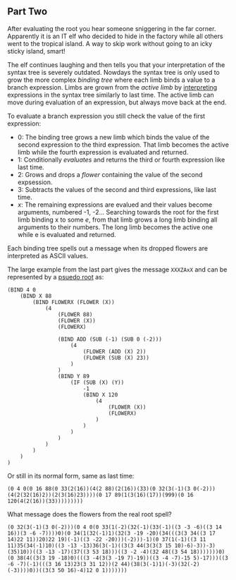 ## Part Two

After evaluating the root you hear someone sniggering in the far corner. Apparently it is an IT elf who decided to hide in the factory while all others went to the tropical island. A way to skip work without going to an icky sticky island, smart!

The elf continues laughing and then tells you that your interpretation of the syntax tree is severely outdated. Nowdays the syntax tree is only used to grow the more complex _binding tree_ where each limb binds a value to a branch expression. Limbs are grown from the _active limb_  by [interpreting](https://craftinginterpreters.com/) expressions in the syntax tree similarly to last time. The active limb can move during evaluation of an expression, but always move back at the end.

To evaluate a branch expression you still check the value of the first expression:
* 0: The binding tree grows a new limb which binds the value of the second expression to the third expression. That limb becomes the active limb while the fourth expression is evaluated and returned.
* 1: Conditionally _evaluates_ and returns the third or fourth expression like last time.
* 2: Grows and drops a _flower_ containing the value of the second expsession.
* 3: Subtracts the values of the second and third expressions, like last time.
* _x_: The remaining expressions are evalued and their values become arguments, numbered -1, -2... Searching towards the root for the first limb binding x to some _e_, from that limb grows a long limb binding all arguments to their numbers. The long limb becomes the active one while e is evaluated and returned. 

Each binding tree spells out a message when its dropped flowers are interpreted as ASCII values. 

The large example from the last part gives the message `XXXZAxX` and can be represented by a [psuedo root](https://en.wikipedia.org/wiki/Pseudocode) as:
```
(BIND 4 0 
	(BIND X 88
		(BIND FLOWERX (FLOWER (X))
			(4 
				(FLOWER 88)
				(FLOWER (X))
				(FLOWERX)
			
				(BIND ADD (SUB (-1) (SUB 0 (-2)))
					(4 
						(FLOWER (ADD (X) 2))
						(FLOWER (SUB (X) 23))
					)
				)
				(BIND Y 89 
					(IF (SUB (X) (Y)) 
						-1
						(BIND X 120
							(4
								(FLOWER (X))
								(FLOWERX)
							)
						)
					)
				)
			)
		)
	)
)
```
Or still in its normal form, same as last time:
```
(0 4 0(0 16 88(0 33(2(16))(4(2 88)(2(16))(33)(0 32(3(-1)(3 0(-2)))(4(2(32(16)2))(2(3(16)23))))(0 17 89(1(3(16)(17))(999)(0 16 120(4(2(16))(33)))))))))
```

What message does the flowers from the real root spell?
```
(0 32(3(-1)(3 0(-2)))(0 4 0(0 33(1(-2)(32(-1)(33(-1)((3 -3 -6)((3 14 16))(3 -6 -7))))0)(0 34(1(32(-1)1)(32(3 -19 -20)(34(((3(3 34((3 17 14)22 11))20)22 19)(-1)((3 -22 -20)))(-2)))-1)(0 37(1(-1)((3 11 11)35(34(-1)10)((3 -13 -13)36(3(-1)((3(3 44(3(3(3 15 10)-6)-3))-3)(35)10))((3 -13 -17)(37((3 53 18)))((3 -2 -4)(32 48((3 54 18)))))))0)(0 38(4((3(3 19 -18)0)(((3 -4(3(3 -19 7)-19))((3 -4 -7)-15 5)-17)))((3 -6 -7)(-1)(((3 16 13)23(3 31 12))(2 44)(38(3(-1)1)(-3)(32(-2)(-3))))0))((3(3 50 16)-4)12 0 1)))))))
```